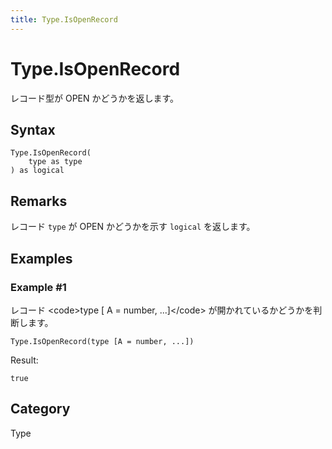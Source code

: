 ```yaml
---
title: Type.IsOpenRecord
---
```


# Type.IsOpenRecord


レコード型が OPEN かどうかを返します。


## Syntax

```powerquery
Type.IsOpenRecord(
    type as type
) as logical
```


## Remarks

レコード <code>type</code> が OPEN かどうかを示す <code>logical</code> を返します。


## Examples

### Example #1 
レコード &lt;code&gt;type [ A = number, ...]&lt;/code&gt; が開かれているかどうかを判断します。
```powerquery
Type.IsOpenRecord(type [A = number, ...])
```

Result: 
```powerquery
true
```




## Category
Type
